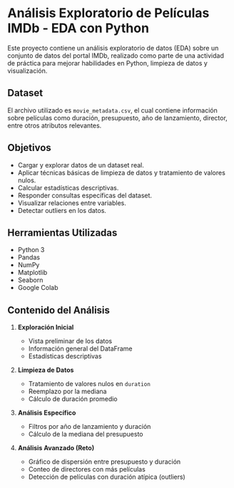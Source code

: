 # Análisis Exploratorio de Películas IMDb - EDA con Python

Este proyecto contiene un análisis exploratorio de datos (EDA) sobre un conjunto de datos del portal IMDb, realizado como parte de una actividad de práctica para mejorar habilidades en Python, limpieza de datos y visualización.

## Dataset

El archivo utilizado es `movie_metadata.csv`, el cual contiene información sobre películas como duración, presupuesto, año de lanzamiento, director, entre otros atributos relevantes.

## Objetivos

- Cargar y explorar datos de un dataset real.
- Aplicar técnicas básicas de limpieza de datos y tratamiento de valores nulos.
- Calcular estadísticas descriptivas.
- Responder consultas específicas del dataset.
- Visualizar relaciones entre variables.
- Detectar outliers en los datos.

## Herramientas Utilizadas

- Python 3
- Pandas
- NumPy
- Matplotlib
- Seaborn
- Google Colab

## Contenido del Análisis

1. **Exploración Inicial**
   - Vista preliminar de los datos
   - Información general del DataFrame
   - Estadísticas descriptivas

2. **Limpieza de Datos**
   - Tratamiento de valores nulos en `duration`
   - Reemplazo por la mediana
   - Cálculo de duración promedio

3. **Análisis Específico**
   - Filtros por año de lanzamiento y duración
   - Cálculo de la mediana del presupuesto

4. **Análisis Avanzado (Reto)**
   - Gráfico de dispersión entre presupuesto y duración
   - Conteo de directores con más películas
   - Detección de películas con duración atípica (outliers)
